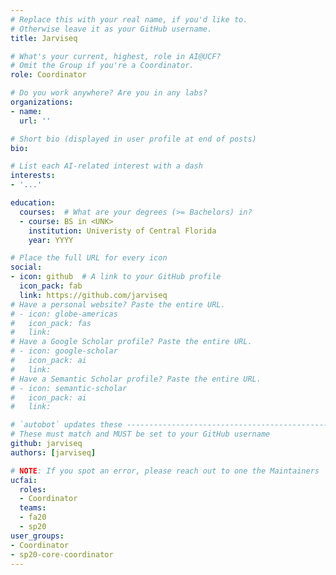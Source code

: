 ```yaml
---
# Replace this with your real name, if you'd like to.
# Otherwise leave it as your GitHub username.
title: Jarviseq

# What's your current, highest, role in AI@UCF?
# Omit the Group if you're a Coordinator.
role: Coordinator

# Do you work anywhere? Are you in any labs?
organizations:
- name:
  url: ''

# Short bio (displayed in user profile at end of posts)
bio:

# List each AI-related interest with a dash
interests:
- '...'

education:
  courses:  # What are your degrees (>= Bachelors) in?
  - course: BS in <UNK>
    institution: Univeristy of Central Florida
    year: YYYY

# Place the full URL for every icon
social:
- icon: github  # A link to your GitHub profile
  icon_pack: fab
  link: https://github.com/jarviseq
# Have a personal website? Paste the entire URL.
# - icon: globe-americas
#   icon_pack: fas
#   link: 
# Have a Google Scholar profile? Paste the entire URL.
# - icon: google-scholar
#   icon_pack: ai
#   link: 
# Have a Semantic Scholar profile? Paste the entire URL.
# - icon: semantic-scholar
#   icon_pack: ai
#   link: 

# `autobot` updates these ----------------------------------------------------
# These must match and MUST be set to your GitHub username
github: jarviseq
authors: [jarviseq]

# NOTE: If you spot an error, please reach out to one the Maintainers
ucfai:
  roles:
  - Coordinator
  teams:
  - fa20
  - sp20
user_groups:
- Coordinator
- sp20-core-coordinator
---
```

